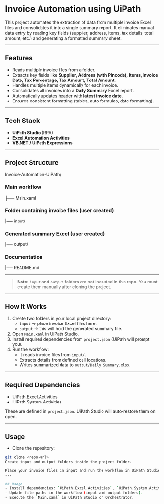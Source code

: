 # Invoice Automation using UiPath

This project automates the extraction of data from multiple invoice Excel files and consolidates it into a single summary report. It eliminates manual data entry by reading key fields (supplier, address, items, tax details, total amount, etc.) and generating a formatted summary sheet.

---

## Features
- Reads multiple invoice files from a folder.
- Extracts key fields like **Supplier, Address (with Pincode), Items, Invoice Date, Tax Percentage, Tax Amount, Total Amount**.
- Handles multiple items dynamically for each invoice.
- Consolidates all invoices into a **Daily Summary** Excel report.
- Automatically updates header with **latest invoice date**.
- Ensures consistent formatting (tables, auto formulas, date formatting).

---

## Tech Stack
- **UiPath Studio** (RPA)
- **Excel Automation Activities**
- **VB.NET / UiPath Expressions**

---

## Project Structure
Invoice-Automation-UiPath/

### Main workflow
├── Main.xaml 
### Folder containing invoice files (user created)
|── input/ 
### Generated summary Excel (user created)
|── output/ 
### Documentation 
|── README.md 

---

> **Note**: `input` and `output` folders are not included in this repo. You must create them manually after cloning the project.

---

## How It Works
1. Create two folders in your local project directory:
   - `input` → place invoice Excel files here.
   - `output` → this will hold the generated summary file.
2. Open `Main.xaml` in UiPath Studio.
3. Install required dependencies from `project.json` (UiPath will prompt you).
4. Run the workflow:
   - It reads invoice files from `input/`.
   - Extracts details from defined cell locations.
   - Writes summarized data to `output/Daily Summary.xlsx`.

---

## Required Dependencies
- UiPath.Excel.Activities
- UiPath.System.Activities

These are defined in `project.json`. UiPath Studio will auto-restore them on open.

---

## Usage
- Clone the repository:
```bash
git clone <repo-url>
Create input and output folders inside the project folder.

Place your invoice files in input and run the workflow in UiPath Studio.
---

## Usage
- Install dependencies: `UiPath.Excel.Activities`, `UiPath.System.Activities`.
- Update file paths in the workflow (input and output folders).
- Execute the `Main.xaml` in UiPath Studio or Orchestrator.
